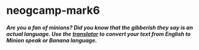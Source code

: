 # neogcamp-mark6
##### Are you a fan of minions? Did you know that the gibberish they say is an actual language. Use the [translator](https://banana-mark6.netlify.app/ "minion language translator") to convert your text from English to Minion speak or Banana language. 
          
     
